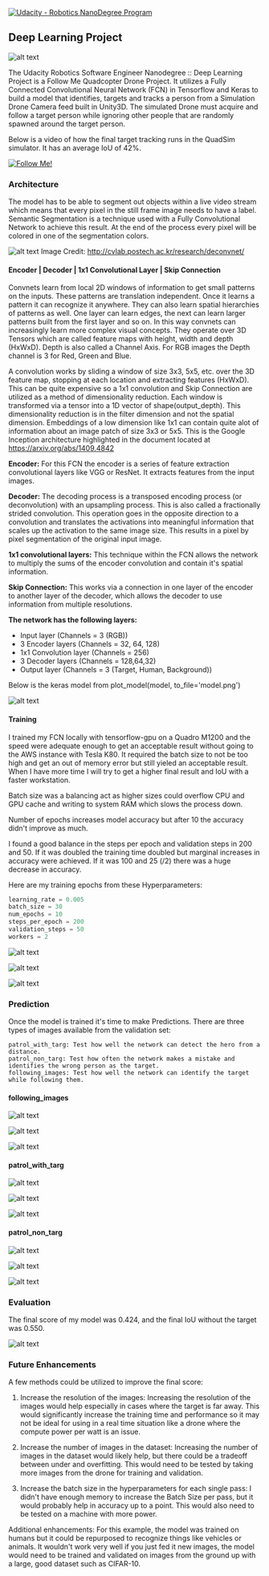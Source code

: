 [![Udacity - Robotics NanoDegree Program](https://s3-us-west-1.amazonaws.com/udacity-robotics/Extra+Images/RoboND_flag.png)](https://www.udacity.com/robotics)

## Deep Learning Project ##

[image_0]: ./docs/misc/sim_screenshot.png
![alt text][image_0] 


The Udacity Robotics Software Engineer Nanodegree :: Deep Learning Project is a Follow Me Quadcopter Drone Project. It utilizes a Fully Connected Convolutional Neural Network (FCN) in Tensorflow and Keras to build a model that identifies, targets and tracks a person from a Simulation Drone Camera feed built in Unity3D. The simulated Drone must acquire and follow a target person while ignoring other people that are randomly spawned around the target person.

Below is a video of how the final target tracking runs in the QuadSim simulator. It has an average IoU of 42%.

[![Follow Me!](./images/youtube_screen.jpg)](https://www.youtube.com/watch?v=LM8i6oglozw)

### Architecture ###

The model has to be able to segment out objects within a live video stream which means that every pixel in the still frame image needs to have a label. Semantic Segmentation is a technique used with a Fully Convolutional Network to achieve this result. At the end of the process every pixel will be colored in one of the segmentation colors.


[image_5]: ./images/FCN.png
![alt text][image_5]
Image Credit: http://cvlab.postech.ac.kr/research/deconvnet/



#### Encoder | Decoder | 1x1 Convolutional Layer | Skip Connection ####
Convnets learn from local 2D windows of information to get small patterns on the inputs. These patterns are translation independent. Once it learns a pattern it can recognize it anywhere. They can also learn spatial hierarchies of patterns as well. One layer can learn edges, the next can learn larger patterns built from the first layer and so on. In this way convnets can increasingly learn more complex visual concepts. They operate over 3D Tensors which are called feature maps with height, width and depth (HxWxD). Depth is also called a Channel Axis. For RGB images the Depth channel is 3 for Red, Green and Blue.

A convolution works by sliding a window of size 3x3, 5x5, etc. over the 3D feature map, stopping at each location and extracting features (HxWxD). This can be quite expensive so a 1x1 convolution and Skip Connection are utilized as a method of dimensionality reduction. Each window is transformed via a tensor into a 1D vector of shape(output_depth). This dimensionality reduction is in the filter dimension and not the spatial dimension. Embeddings of a low dimension like 1x1 can contain quite alot of information about an image patch of size 3x3 or 5x5. This is the Google Inception architecture highlighted in the document located at https://arxiv.org/abs/1409.4842

**Encoder:** For this FCN the encoder is a series of feature extraction convolutional layers like VGG or ResNet. It extracts features from the input images.

**Decoder:** The decoding process is a transposed encoding process (or deconvolution) with an upsampling process. This is also called a fractionally strided convolution. This operation goes in the opposite direction to a convolution and translates the activations into meaningful information that scales up the activation to the same image size. This results in a pixel by pixel segmentation of the original input image.

**1x1 convolutional layers:** This technique within the FCN allows the network to multiply the sums of the encoder convolution and contain it's spatial information.

**Skip Connection:** This works via a connection in one layer of the encoder to another layer of the decoder, which allows the decoder to use information from multiple resolutions.

**The network has the following layers:**

 * Input layer (Channels = 3 (RGB))
 * 3 Encoder layers (Channels = 32, 64, 128)
 * 1x1 Convolution layer (Channels = 256)
 * 3 Decoder layers (Channels = 128,64,32)
 * Output layer (Channels = 3 (Target, Human, Background))

Below is the keras model from plot_model(model, to_file='model.png')

[image_16]: ./images/model.png
![alt text][image_16]


#### Training ####

I trained my FCN locally with tensorflow-gpu on a Quadro M1200 and the speed were adequate enough to get an acceptable result without going to the AWS instance with Tesla K80. It required the batch size to not be too high and get an out of memory error but still yieled an acceptable result. When I have more time I will try to get a higher final result and IoU with a faster workstation.

Batch size was a balancing act as higher sizes could overflow CPU and GPU cache and writing to system RAM which slows the process down.

Number of epochs increases model accuracy but after 10 the accuracy didn't improve as much.

I found a good balance in the steps per epoch and validation steps in 200 and 50. If it was doubled the training time doubled but marginal increases in accuracy were achieved. If it was 100 and 25 (/2) there was a huge decrease in accuracy.

Here are my training epochs from these Hyperparameters:

```python
learning_rate = 0.005
batch_size = 30
num_epochs = 10
steps_per_epoch = 200
validation_steps = 50
workers = 2
```

[image_2]: ./images/sem_seg_epochs_01.jpg
![alt text][image_2]

[image_3]: ./images/sem_seg_epochs_02.jpg
![alt text][image_3]

[image_4]: ./images/sem_seg_epochs_03.jpg
![alt text][image_4]


### Prediction ###

Once the model is trained it's time to make Predictions. There are three types of images available from the validation set:

```
patrol_with_targ: Test how well the network can detect the hero from a distance.
patrol_non_targ: Test how often the network makes a mistake and identifies the wrong person as the target.
following_images: Test how well the network can identify the target while following them.
```

#### following_images ####

[image_6]: ./images/following_01.png
![alt text][image_6]

[image_7]: ./images/following_02.png
![alt text][image_7]

[image_8]: ./images/following_03.png
![alt text][image_8]

#### patrol_with_targ ####

[image_9]: ./images/following_withtarget_01.png
![alt text][image_9]

[image_10]: ./images/following_withtarget_02.png
![alt text][image_10]

[image_11]: ./images/following_withtarget_03.png
![alt text][image_11]

#### patrol_non_targ ####

[image_12]: ./images/following_notarget_01.png
![alt text][image_12]

[image_13]: ./images/following_notarget_02.png
![alt text][image_13]

[image_14]: ./images/following_notarget_03.png
![alt text][image_14]


### Evaluation ###

The final score of my model was 0.424, and the final IoU without the target was 0.550.

[image_15]: ./images/evaluation.jpg
![alt text][image_15]

### Future Enhancements ###

A few methods could be utilized to improve the final score:

1. Increase the resolution of the images: Increasing the resolution of the images would help especially in cases where the target is far away. This would significantly increase the training time and performance so it may not be ideal for using in a real time situation like a drone where the compute power per watt is an issue.

2. Increase the number of images in the dataset: Increasing the number of images in the dataset would likely help, but there could be a tradeoff between under and overfitting. This would need to be tested by taking more images from the drone for training and validation.

3. Increase the batch size in the hyperparameters for each single pass: I didn't have enough memory to increase the Batch Size per pass, but it would probably help in accuracy up to a point. This would also need to be tested on a machine with more power.

Additional enhancements: For this example, the model was trained on humans but it could be repurposed to recognize things like vehicles or animals. It wouldn't work very well if you just fed it new images, the model would need to be trained and validated on images from the ground up with a large, good dataset such as CIFAR-10.
